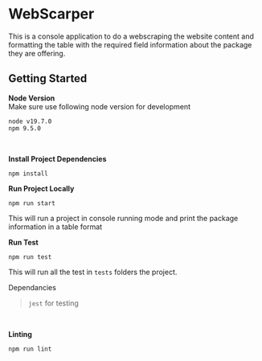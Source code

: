 # WebScarper

This is a console application to do a webscraping the website content and formatting the table with the required field information about the package they are offering.

## Getting Started

**Node Version**  
Make sure use following node version for development

`node v19.7.0`  
`npm 9.5.0`  

<br/>  

**Install Project Dependencies**

`npm install`

**Run Project Locally**

`npm run start` 

This will run a project in console running mode and print the package information in a table format


**Run Test**

`npm run test` 

This will run all the test in `tests` folders the project. 

Dependancies
> `jest` for testing 

<br/>  

**Linting**

`npm run lint` 

<br/>


